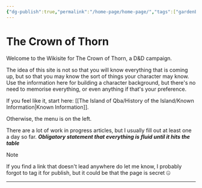 ```yaml
---
{"dg-publish":true,"permalink":"/home-page/home-page/","tags":["gardenEntry"]}
---
```


# The Crown of Thorn

Welcome to the Wikisite for The Crown of Thorn, a D&D campaign.

The idea of this site is not so that you will know everything that is coming up, but so that you may know the sort of things your character may know. Use the information here for building a character background, but there's no need to memorise everything, or even anything if that's your preference.

If you feel like it, start here: [[The Island of Qba/History of the Island/Known Information\|Known Information]].

Otherwise, the menu is on the left.

There are a lot of work in progress articles, but I usually fill out at least one a day so far. 
***Obligatory statement that everything is fluid until it hits the table***



>[!note]
>If you find a link that doesn't lead anywhere do let me know, I probably forgot to tag it for publish, but it could be that the page is secret 🤐














---
